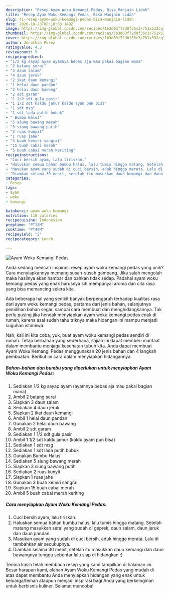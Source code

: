 ```yaml
---
description: "Resep Ayam Woku Kemangi Pedas, Bisa Manjain Lidah"
title: "Resep Ayam Woku Kemangi Pedas, Bisa Manjain Lidah"
slug: 41-resep-ayam-woku-kemangi-pedas-bisa-manjain-lidah
date: 2020-10-23T08:10:33.148Z
image: https://img-global.cpcdn.com/recipes/1b3d03f72d0f36c3/751x532cq70/ayam-woku-kemangi-pedas-foto-resep-utama.jpg
thumbnail: https://img-global.cpcdn.com/recipes/1b3d03f72d0f36c3/751x532cq70/ayam-woku-kemangi-pedas-foto-resep-utama.jpg
cover: https://img-global.cpcdn.com/recipes/1b3d03f72d0f36c3/751x532cq70/ayam-woku-kemangi-pedas-foto-resep-utama.jpg
author: Jonathan Perez
ratingvalue: 4.3
reviewcount: 9
recipeingredient:
- "1/2 kg sayap ayam ayamnya bebas aja mau pakai bagian mana"
- "2 batang serai"
- "3 daun salam"
- "4 daun jeruk"
- "2 ikat daun kemangi"
- "1 helai daun pandan"
- "2 helai daun bawang"
- "2 sdt garam"
- "1 1/2 sdt gula pasir"
- "1 1/2 sdt kaldu jamur kaldu ayam pun bisa"
- "1 sdt msg"
- "1 sdt lada putih bubuk"
- " Bumbu Halus"
- "5 siung bawang merah"
- "3 siung bawang putih"
- "2 ruas kunyit"
- "1 ruas jahe"
- "3 buah kemiri sangrai"
- "15 buah cabai merah"
- "5 buah cabai merah keriting"
recipeinstructions:
- "Cuci bersih ayam, lalu tiriskan."
- "Haluskan semua bahan bumbu halus, lalu tumis hingga matang. Setelah matang masukkan serai yang sudah di geprek, daun salam, daun jeruk dan daun pandan."
- "Masukan ayam yang sudah di cuci bersih, aduk hingga merata. Lalu di tambahkan air secukupnya."
- "Diamkan selama 30 menit, setelah itu masukkan daun kemangi dan daun bawangnya tunggu sebentar lalu siap di hidangkan :)"
categories:
- Resep
tags:
- ayam
- woku
- kemangi

katakunci: ayam woku kemangi 
nutrition: 118 calories
recipecuisine: Indonesian
preptime: "PT13M"
cooktime: "PT49M"
recipeyield: "2"
recipecategory: Lunch

---
```



![Ayam Woku Kemangi Pedas](https://img-global.cpcdn.com/recipes/1b3d03f72d0f36c3/751x532cq70/ayam-woku-kemangi-pedas-foto-resep-utama.jpg)

Anda sedang mencari inspirasi resep ayam woku kemangi pedas yang unik? Cara menyiapkannya memang susah-susah gampang. Jika salah mengolah maka hasilnya akan hambar dan bahkan tidak sedap. Padahal ayam woku kemangi pedas yang enak harusnya sih mempunyai aroma dan cita rasa yang bisa memancing selera kita.

Ada beberapa hal yang sedikit banyak berpengaruh terhadap kualitas rasa dari ayam woku kemangi pedas, pertama dari jenis bahan, selanjutnya pemilihan bahan segar, sampai cara membuat dan menghidangkannya. Tak perlu pusing jika hendak menyiapkan ayam woku kemangi pedas enak di rumah, karena asal sudah tahu triknya maka hidangan ini mampu menjadi suguhan istimewa.




Nah, kali ini kita coba, yuk, buat ayam woku kemangi pedas sendiri di rumah. Tetap berbahan yang sederhana, sajian ini dapat memberi manfaat dalam membantu menjaga kesehatan tubuh kita. Anda dapat membuat Ayam Woku Kemangi Pedas menggunakan 20 jenis bahan dan 4 langkah pembuatan. Berikut ini cara dalam menyiapkan hidangannya.

<!--inarticleads1-->

##### Bahan-bahan dan bumbu yang diperlukan untuk menyiapkan Ayam Woku Kemangi Pedas:

1. Sediakan 1/2 kg sayap ayam (ayamnya bebas aja mau pakai bagian mana)
1. Ambil 2 batang serai
1. Siapkan 3 daun salam
1. Sediakan 4 daun jeruk
1. Siapkan 2 ikat daun kemangi
1. Ambil 1 helai daun pandan
1. Gunakan 2 helai daun bawang
1. Ambil 2 sdt garam
1. Sediakan 1 1/2 sdt gula pasir
1. Ambil 1 1/2 sdt kaldu jamur (kaldu ayam pun bisa)
1. Sediakan 1 sdt msg
1. Sediakan 1 sdt lada putih bubuk
1. Gunakan  Bumbu Halus
1. Sediakan 5 siung bawang merah
1. Siapkan 3 siung bawang putih
1. Sediakan 2 ruas kunyit
1. Siapkan 1 ruas jahe
1. Gunakan 3 buah kemiri sangrai
1. Siapkan 15 buah cabai merah
1. Ambil 5 buah cabai merah keriting




<!--inarticleads2-->

##### Cara menyiapkan Ayam Woku Kemangi Pedas:

1. Cuci bersih ayam, lalu tiriskan.
1. Haluskan semua bahan bumbu halus, lalu tumis hingga matang. Setelah matang masukkan serai yang sudah di geprek, daun salam, daun jeruk dan daun pandan.
1. Masukan ayam yang sudah di cuci bersih, aduk hingga merata. Lalu di tambahkan air secukupnya.
1. Diamkan selama 30 menit, setelah itu masukkan daun kemangi dan daun bawangnya tunggu sebentar lalu siap di hidangkan :)




Terima kasih telah membaca resep yang kami tampilkan di halaman ini. Besar harapan kami, olahan Ayam Woku Kemangi Pedas yang mudah di atas dapat membantu Anda menyiapkan hidangan yang enak untuk keluarga/teman ataupun menjadi inspirasi bagi Anda yang berkeinginan untuk berbisnis kuliner. Selamat mencoba!
